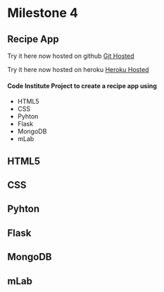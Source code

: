 # Milestone 4 

## Recipe App

Try it here now hosted on github <a href="https://patrickoneill.github.io/paddys-recipe-app/">Git Hosted</a>

Try it here now hosted on heroku <a href="https://recipe-app-paddy.herokuapp.com/"> Heroku Hosted</a>

#### Code Institute Project to create a recipe app using

- HTML5
- CSS
- Pyhton
- Flask
- MongoDB
- mLab

## HTML5

## CSS

## Pyhton

## Flask

## MongoDB

## mLab


